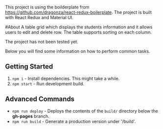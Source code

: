 This project is using the boilderplate from https://github.com/dragonza/react-redux-boilerplate.
The project is built with React Redux and Material UI.

#About
A table grid which displays the students information and it allows users to edit and delete row.
The table supports sorting on each column.

The project has not been tested yet.

Below you will find some information on how to perform common tasks.<br>

## Getting Started

1. `npm i` - Install dependencies. This might take a while.
2. `npm start` - Run development build.

## Advanced Commands

* `npm run deploy` - Deploys the contents of the `build/` directory below the **gh-pages** branch.
* `npm run build` - Generate a production version under '/build'.

